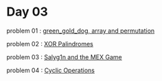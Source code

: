 # Day 03

problem 01 : [ green_gold_dog, array and permutation ](https://codeforces.com/contest/1867/problem/A)

problem 02 : [ XOR Palindromes ](https://codeforces.com/contest/1867/problem/B)

problem 03 : [ Salyg1n and the MEX Game ](https://codeforces.com/contest/1867/problem/C)

problem 04 : [ Cyclic Operations ](https://codeforces.com/contest/1867/problem/D)


